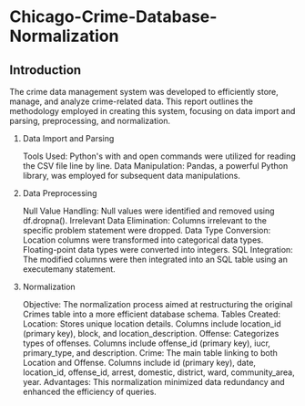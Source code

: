 # Chicago-Crime-Database-Normalization

## Introduction

The crime data management system was developed to efficiently store, manage, and analyze crime-related data. This report outlines the methodology employed in creating this system, focusing on data import and parsing, preprocessing, and normalization.

1. Data Import and Parsing

    Tools Used: Python's with and open commands were utilized for reading the CSV file line by line.
    Data Manipulation: Pandas, a powerful Python library, was employed for subsequent data manipulations.

2. Data Preprocessing

    Null Value Handling: Null values were identified and removed using df.dropna().
    Irrelevant Data Elimination: Columns irrelevant to the specific problem statement were dropped.
    Data Type Conversion:
        Location columns were transformed into categorical data types.
        Floating-point data types were converted into integers.
    SQL Integration: The modified columns were then integrated into an SQL table using an executemany statement.

3. Normalization

    Objective: The normalization process aimed at restructuring the original Crimes table into a more efficient database schema.
    Tables Created:
        Location: Stores unique location details. Columns include location_id (primary key), block, and location_description.
        Offense: Categorizes types of offenses. Columns include offense_id (primary key), iucr, primary_type, and description.
        Crime: The main table linking to both Location and Offense. Columns include id (primary key), date, location_id, offense_id, arrest, domestic, district, ward, community_area, year.
    Advantages: This normalization minimized data redundancy and enhanced the efficiency of queries.
